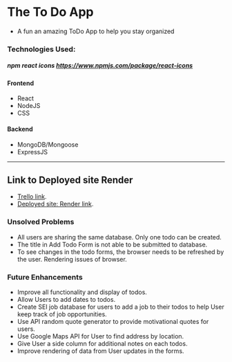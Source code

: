# The To Do App
- A fun an amazing ToDo App to help you stay organized

### Technologies Used:
<!-- A list of all technologies, libraries, APIs, etc. used in the project. -->
##### npm react icons https://www.npmjs.com/package/react-icons 

#### Frontend
- React
- NodeJS
- CSS

#### Backend
- MongoDB/Mongoose
- ExpressJS


---
<!-- link to deployed site -->
## Link to Deployed site Render
- [Trello link](https://trello.com/invite/b/yIEsRzJS/ATTI8fedbdebbb64d492a184551558f50da0746CE95E/my-trello-board).
- [Deployed site: Render link](https://to-do-app-v3p1.onrender.com).
<!-- wireframe -->
<!-- ERD -->
###

### Unsolved Problems
- All users are sharing the same database. Only one todo can be created.
- The title in Add Todo Form is not able to be submitted to database. 
- To see changes in the todo forms, the browser needs to be refreshed by the user. Rendering issues of browser.


### Future Enhancements
- Improve all functionality and display of todos.
- Allow Users to add dates to todos.
- Create SEI job database for users to add a job to their todos to help User keep track of job opportunities.
- Use API random quote generator to provide motivational quotes for users.
- Use Google Maps API for User to find address by location.
- Give User a side column for additional notes on each todos.
- Improve rendering of data from User updates in the forms.
